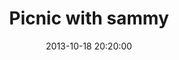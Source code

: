 ---
layout: post
title:  "Picnic with sammy"
date:   2013-10-18 20:20:00
categories: ['illustrations']
image: illustrations/picnicWithSammy.jpg
image_width: 533
image_height: 400
---